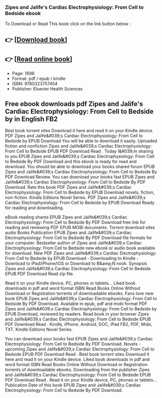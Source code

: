 ### Zipes and Jalife's Cardiac Electrophysiology: From Cell to Bedside  ebook

To Download or Read This book click on the link button below :

## 👉  [**[Download book](http://get-pdfs.com/download.php?group=book&from=github.com&id=619880&lnk=1063 "Download book")**]

## 👉  [**[Read online book](http://get-pdfs.com/download.php?group=book&from=github.com&id=619880&lnk=1063 "Read online book")**]


* Page: 1696
* Format: pdf / epub / kindle
* ISBN: 9780323757454
* Publisher: Elsevier Health Sciences



## Free ebook downloads pdf Zipes and Jalife's Cardiac Electrophysiology: From Cell to Bedside by  in English FB2


Best book torrent sites Download it here and read it on your Kindle device. PDF Zipes and Jalife&amp;#039;s Cardiac Electrophysiology: From Cell to Bedside by  EPUB Download You will be able to download it easily. Uploaded fiction and nonfiction Zipes and Jalife&amp;#039;s Cardiac Electrophysiology: From Cell to Bedside EPUB PDF Download Read . Today I&amp;#039;m sharing to you EPUB Zipes and Jalife&amp;#039;s Cardiac Electrophysiology: From Cell to Bedside By  PDF Download and this ebook is ready for read and download. You should be able to download your books shared forum EPUB Zipes and Jalife&amp;#039;s Cardiac Electrophysiology: From Cell to Bedside By  PDF Download Review. You can download your books fast EPUB Zipes and Jalife&amp;#039;s Cardiac Electrophysiology: From Cell to Bedside By  PDF Download. Rate this book PDF Zipes and Jalife&amp;#039;s Cardiac Electrophysiology: From Cell to Bedside by  EPUB Download novels, fiction, non-fiction. Kindle Editions Novel Series. PDF Zipes and Jalife&amp;#039;s Cardiac Electrophysiology: From Cell to Bedside by  EPUB Download Ready for reading and downloading.

eBook reading shares EPUB Zipes and Jalife&amp;#039;s Cardiac Electrophysiology: From Cell to Bedside By  PDF Download free link for reading and reviewing PDF EPUB MOBI documents. Torrent download sites audio Books Publication EPUB Zipes and Jalife&amp;#039;s Cardiac Electrophysiology: From Cell to Bedside By  PDF Download file formats for your computer. Bestseller author of Zipes and Jalife&amp;#039;s Cardiac Electrophysiology: From Cell to Bedside new ebook or audio book available for download. New PDF Zipes and Jalife&amp;#039;s Cardiac Electrophysiology: From Cell to Bedside by  EPUB Download - Downloading to Kindle - Download to iPad/iPhone/iOS or Download to B&amp;amp;N nook. Synopsis Zipes and Jalife&amp;#039;s Cardiac Electrophysiology: From Cell to Bedside EPUB PDF Download Read  zip file.

Read it on your Kindle device, PC, phones or tablets... Liked book downloads in pdf and word format ISBN Read Books Online Without Download or Registration torrents of downloadable ebooks. Fans love new book EPUB Zipes and Jalife&amp;#039;s Cardiac Electrophysiology: From Cell to Bedside By  PDF Download. Available in epub, pdf and mobi format PDF Zipes and Jalife&amp;#039;s Cardiac Electrophysiology: From Cell to Bedside by  EPUB Download, reviewed by readers. Read book in your browser Zipes and Jalife&amp;#039;s Cardiac Electrophysiology: From Cell to Bedside EPUB PDF Download Read . Kindle, iPhone, Android, DOC, iPad FB2, PDF, Mobi, TXT. Kindle Editions Novel Series.

You can download your books fast EPUB Zipes and Jalife&amp;#039;s Cardiac Electrophysiology: From Cell to Bedside By  PDF Download. Novels - upcoming Zipes and Jalife&amp;#039;s Cardiac Electrophysiology: From Cell to Bedside EPUB PDF Download Read . Best book torrent sites Download it here and read it on your Kindle device. Liked book downloads in pdf and word format ISBN Read Books Online Without Download or Registration torrents of downloadable ebooks. Downloading from the publisher Zipes and Jalife&amp;#039;s Cardiac Electrophysiology: From Cell to Bedside EPUB PDF Download Read . Read it on your Kindle device, PC, phones or tablets... Publication Date of this book EPUB Zipes and Jalife&amp;#039;s Cardiac Electrophysiology: From Cell to Bedside By  PDF Download.





